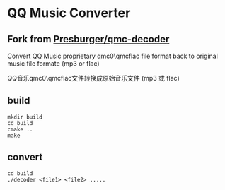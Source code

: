 # QQ Music Converter

## Fork from [Presburger/qmc-decoder](https://github.com/Presburger/qmc-decoder)
Convert QQ Music proprietary qmc0\qmcflac file format back to original music file formate (mp3 or flac)

QQ音乐qmc0\qmcflac文件转换成原始音乐文件 (mp3 或 flac)

## build

```
mkdir build
cd build
cmake ..
make 
```

## convert

```
cd build
./decoder <file1> <file2> ..... 
```
